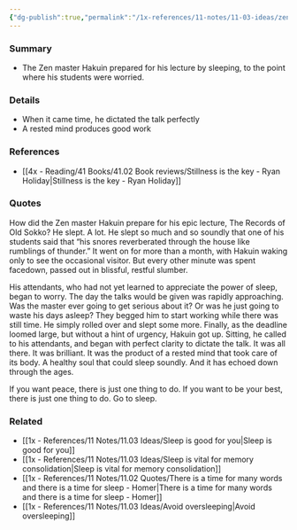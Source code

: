 ```yaml
---
{"dg-publish":true,"permalink":"/1x-references/11-notes/11-03-ideas/zen-master-hakuin-prepared-for-his-lecture-by-sleeping-a-lot/","title":"Zen master Hakuin prepared for his lecture by sleeping a lot","created":"2024-03-16T13:12:22.944+03:00","updated":"2024-03-16T13:14:39.171+03:00"}
---
```



### Summary
- The Zen master Hakuin prepared for his lecture by sleeping, to the point where his students were worried.

### Details
- When it came time, he dictated the talk perfectly
- A rested mind produces good work

### References
- [[4x - Reading/41 Books/41.02 Book reviews/Stillness is the key - Ryan Holiday\|Stillness is the key - Ryan Holiday]]

### Quotes
How did the Zen master Hakuin prepare for his epic lecture, The Records of Old Sokko? He slept. A lot. He slept so much and so soundly that one of his students said that “his snores reverberated through the house like rumblings of thunder.” It went on for more than a month, with Hakuin waking only to see the occasional visitor. But every other minute was spent facedown, passed out in blissful, restful slumber.

His attendants, who had not yet learned to appreciate the power of sleep, began to worry. The day the talks would be given was rapidly approaching. Was the master ever going to get serious about it? Or was he just going to waste his days asleep? They begged him to start working while there was still time. He simply rolled over and slept some more. Finally, as the deadline loomed large, but without a hint of urgency, Hakuin got up. Sitting, he called to his attendants, and began with perfect clarity to dictate the talk. It was all there. It was brilliant.
It was the product of a rested mind that took care of its body. A healthy soul that could sleep soundly. And it has echoed down through the ages.

If you want peace, there is just one thing to do. If you want to be your best, there is just one thing to do. Go to sleep.

### Related
- [[1x - References/11 Notes/11.03 Ideas/Sleep is good for you\|Sleep is good for you]]
- [[1x - References/11 Notes/11.03 Ideas/Sleep is vital for memory consolidation\|Sleep is vital for memory consolidation]]
- [[1x - References/11 Notes/11.02 Quotes/There is a time for many words and there is a time for sleep - Homer\|There is a time for many words and there is a time for sleep - Homer]]
- [[1x - References/11 Notes/11.03 Ideas/Avoid oversleeping\|Avoid oversleeping]]